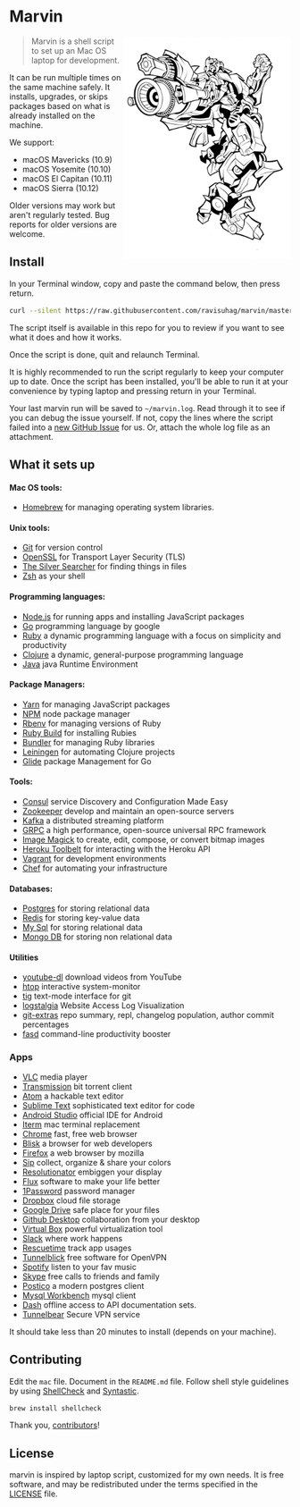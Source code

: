 # Marvin 

<img align="right" width="300" src="mascot.jpg">


> Marvin is a shell script to set up an Mac OS laptop for development.

It can be run multiple times on the same machine safely. It installs, upgrades, or skips packages based on what is already installed on the machine.

We support:

* macOS Mavericks (10.9)
* macOS Yosemite (10.10)
* macOS El Capitan (10.11)
* macOS Sierra (10.12)

Older versions may work but aren't regularly tested. Bug reports for older
versions are welcome.


## Install

In your Terminal window, copy and paste the command below, then press return.
```sh
curl --silent https://raw.githubusercontent.com/ravisuhag/marvin/master/mac | sh 2>&1 | tee ~/marvin.log
```
The script itself is available in this repo for you to review if you want to see what it does and how it works.

Once the script is done, quit and relaunch Terminal.

It is highly recommended to run the script regularly to keep your computer up to date. Once the script has been installed, you'll be able to run it at your convenience by typing laptop and pressing return in your Terminal.

Your last marvin run will be saved to `~/marvin.log`.
Read through it to see if you can debug the issue yourself.
If not, copy the lines where the script failed into a
[new GitHub Issue](https://github.com/ravisuhag/marvin/issues/new) for us.
Or, attach the whole log file as an attachment.

## What it sets up

#### Mac OS tools:

* [Homebrew] for managing operating system libraries.

[Homebrew]: http://brew.sh/

#### Unix tools:

* [Git] for version control
* [OpenSSL] for Transport Layer Security (TLS)
* [The Silver Searcher] for finding things in files
* [Zsh] as your shell

[Git]: https://git-scm.com/
[OpenSSL]: https://www.openssl.org/
[The Silver Searcher]: https://github.com/ggreer/the_silver_searcher
[Zsh]: http://www.zsh.org/

#### Programming languages:

* [Node.js] for running apps and installing JavaScript packages
* [Go] programming language by google
* [Ruby] a dynamic programming language with a focus on simplicity and productivity
* [Clojure] a dynamic, general-purpose programming language
* [Java] java Runtime Environment

[Node.js]: http://nodejs.org/
[Go]: https://golang.org/
[Ruby]: https://www.ruby-lang.org/en/
[Clojure]: https://clojure.org/
[Java]: https://www.java.com/en/

#### Package Managers:

* [Yarn] for managing JavaScript packages
* [NPM] node package manager
* [Rbenv] for managing versions of Ruby
* [Ruby Build] for installing Rubies
* [Bundler] for managing Ruby libraries
* [Leiningen] for automating Clojure projects
* [Glide] package Management for Go

[Yarn]: https://yarnpkg.com/en/
[NPM]: https://www.npmjs.org/
[Rbenv]: https://github.com/sstephenson/rbenv
[Ruby Build]: https://github.com/sstephenson/ruby-build
[Bundler]: http://bundler.io/
[Leiningen]: https://leiningen.org/
[Glide]: https://glide.sh/


#### Tools:

* [Consul] service Discovery and Configuration Made Easy
* [Zookeeper] develop and maintain an open-source servers
* [Kafka] a distributed streaming platform
* [GRPC] a high performance, open-source universal RPC framework
* [Image Magick] to create, edit, compose, or convert bitmap images
* [Heroku Toolbelt] for interacting with the Heroku API
* [Vagrant] for development environments
* [Chef] for automating your infrastructure

[Consul]: https://www.consul.io/
[Zookeeper]: https://zookeeper.apache.org/
[Kafka]: https://kafka.apache.org/
[GRPC]: http://www.grpc.io/
[Image Magick]: http://www.imagemagick.org/
[Heroku Toolbelt]: https://www.heroku.com/
[Vagrant]: https://www.vagrantup.com/
[Chef]: https://www.chef.io/chef/

#### Databases:

* [Postgres] for storing relational data
* [Redis] for storing key-value data
* [My Sql] for storing relational data
* [Mongo DB] for storing non relational data

[Postgres]: http://www.postgresql.org/
[Redis]: http://redis.io/
[My Sql]: https://www.mysql.com/
[Mongo DB]: https://www.mongodb.com/

#### Utilities
* [youtube-dl] download videos from YouTube
* [htop] interactive system-monitor
* [tig] text-mode interface for git
* [logstalgia] Website Access Log Visualization
* [git-extras] repo summary, repl, changelog population, author commit percentages
* [fasd] command-line productivity booster

[youtube-dl]: https://rg3.github.io/youtube-dl/
[htop]: http://hisham.hm/htop/
[Tig]: https://github.com/jonas/tig
[logstalgia]: http://logstalgia.io/
[git-extras]: https://github.com/tj/git-extras
[fasd]: https://github.com/clvv/fasd

### Apps

* [VLC] media player
* [Transmission] bit torrent client
* [Atom] a hackable text editor
* [Sublime Text] sophisticated text editor for code
* [Android Studio] official IDE for Android
* [Iterm] mac terminal replacement
* [Chrome] fast, free web browser
* [Blisk] a browser for web developers
* [Firefox] a web browser by mozilla
* [Sip] collect, organize & share your colors
* [Resolutionator] embiggen your display
* [Flux] software to make your life better
* [1Password] password manager
* [Dropbox] cloud file storage
* [Google Drive] safe place for your files
* [Github Desktop] collaboration from your desktop
* [Virtual Box] powerful virtualization tool
* [Slack] where work happens
* [Rescuetime] track app usages
* [Tunnelblick] free software for OpenVPN
* [Spotify] listen to your fav music
* [Skype] free calls to friends and family
* [Postico] a modern postgres client
* [Mysql Workbench]  mysql client
* [Dash]  offline access to API documentation sets.
* [Tunnelbear] Secure VPN service

[VLC]: http://www.videolan.org/
[Transmission]: https://transmissionbt.com/download/
[Atom]: https://atom.io/
[Sublime Text]: https://www.sublimetext.com/
[Android Studio]: https://developer.android.com/studio
[Iterm]: https://www.iterm2.com/
[Chrome]: https://www.google.com/chrome/browser/desktop/
[Blisk]: https://blisk.io/
[Firefox]: https://www.mozilla.org/en-US/firefox/new/
[Sip]: http://sipapp.io/
[Resolutionator]: https://manytricks.com/resolutionator/
[Flux]: https://justgetflux.com/
[1Password]: https://1password.com/
[Dropbox]: https://www.dropbox.com
[Google Drive]: https://www.google.com/drive/
[Github Desktop]: https://desktop.github.com/
[Virtual Box]: https://www.virtualbox.org/
[Slack]: https://slack.com/
[Rescuetime]: https://www.rescuetime.com/
[Tunnelblick]: https://tunnelblick.net/
[Spotify]: https://www.spotify.com/
[Skype]: https://www.skype.com/en/
[Postico]: https://eggerapps.at/postico/
[Mysql Workbench]: https://www.mysql.com/products/workbench/
[Dash]: https://kapeli.com/dash
[Tunnelbear]: https://www.tunnelbear.com/

It should take less than 20 minutes to install (depends on your machine).

## Contributing


Edit the `mac` file.
Document in the `README.md` file.
Follow shell style guidelines by using [ShellCheck] and [Syntastic].

```sh
brew install shellcheck
```

[ShellCheck]: http://www.shellcheck.net/about.html
[Syntastic]: https://github.com/scrooloose/syntastic

Thank you, [contributors]!

[contributors]: https://github.com/ravisuhag/marvin/graphs/contributors

## License

marvin is inspired by laptop script, customized for my own needs. It is free software, and may be redistributed under the terms specified in the [LICENSE] file.

[LICENSE]: LICENSE
